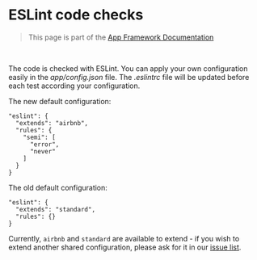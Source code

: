 # ESLint code checks

> This page is part of the [App Framework Documentation](../DOCUMENTATION.md)

<br />

The code is checked with ESLint. You can apply your own configuration easily in the *app/config.json* file. The *.eslintrc* file will be updated before each test according your configuration.

The new default configuration:

```
"eslint": {
  "extends": "airbnb",
  "rules": {
    "semi": [
      "error",
      "never"
    ]
  }
}
```

The old default configuration:

```
"eslint": {
  "extends": "standard",
  "rules": {}
}
```

Currently, `airbnb` and `standard` are available to extend - if you wish to extend another shared configuration, please ask for it in our [issue list](https://github.com/scriptPilot/app-framework/issues).
